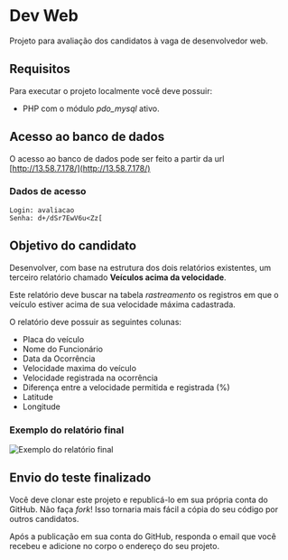 # Dev Web

Projeto para avaliação dos candidatos à vaga de desenvolvedor web.

## Requisitos

Para executar o projeto localmente você deve possuir:

- PHP com o módulo _pdo_mysql_ ativo.

## Acesso ao banco de dados

O acesso ao banco de dados pode ser feito a partir da url [http://13.58.7.178/](http://13.58.7.178/)

### Dados de acesso
```
Login: avaliacao
Senha: d+/dSr7EwV6u<Zz[
```

## Objetivo do candidato

Desenvolver, com base na estrutura dos dois relatórios existentes, um terceiro relatório chamado __Veículos acima da velocidade__.

Este relatório deve buscar na tabela _rastreamento_ os registros em que o veículo estiver acima de sua velocidade máxima cadastrada.

O relatório deve possuir as seguintes colunas:

- Placa do veículo
- Nome do Funcionário
- Data da Ocorrência
- Velocidade maxima do veículo
- Velocidade registrada na ocorrência
- Diferença entre a velocidade permitida e registrada (%)
- Latitude
- Longitude

### Exemplo do relatório final

![Exemplo do relatório final](./exemplo.png)

## Envio do teste finalizado

Você deve clonar este projeto e republicá-lo em sua própria conta do GitHub. Não faça _fork_! Isso tornaria mais fácil a cópia do seu código por outros candidatos.

Após a publicação em sua conta do GitHub, responda o email que você recebeu e adicione no corpo o endereço do seu projeto.